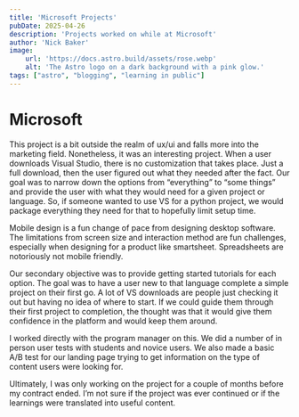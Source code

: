 ```yaml
---
title: 'Microsoft Projects'
pubDate: 2025-04-26
description: 'Projects worked on while at Microsoft'
author: 'Nick Baker'
image:
    url: 'https://docs.astro.build/assets/rose.webp'
    alt: 'The Astro logo on a dark background with a pink glow.'
tags: ["astro", "blogging", "learning in public"]
---
```

# Microsoft

This project is a bit outside the realm of ux/ui and falls more into the marketing field. Nonetheless, it was an interesting project. When a user downloads Visual Studio, there is no customization that takes place. Just a full download, then the user figured out what they needed after the fact. Our goal was to narrow down the options from “everything” to “some things” and provide the user with what they would need for a given project or language. So, if someone wanted to use VS for a python project, we would package everything they need for that to hopefully limit setup time.

Mobile design is a fun change of pace from designing desktop software. The limitations from screen size and interaction method are fun challenges, especially when designing for a product like smartsheet. Spreadsheets are notoriously not mobile friendly.

Our secondary objective was to provide getting started tutorials for each option. The goal was to have a user new to that language complete a simple project on their first go. A lot of VS downloads are people just checking it out but having no idea of where to start. If we could guide them through their first project to completion, the thought was that it would give them confidence in the platform and would keep them around.

I worked directly with the program manager on this. We did a number of in person user tests with students and novice users. We also made a basic A/B test for our landing page trying to get information on the type of content users were looking for.

Ultimately, I was only working on the project for a couple of months before my contract ended. I’m not sure if the project was ever continued or if the learnings were translated into useful content.